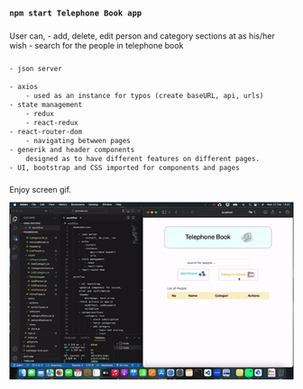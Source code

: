 
### `npm start Telephone Book app`

##### 
User can,
    - add, delete, edit person and category sections at as his/her wish
    - search for the people in telephone book

##### 

    - json server
      
    - axios 
        - used as an instance for typos (create baseURL, api, urls)
    - state management 
        - redux
        - react-redux
    - react-router-dom
        - navigating betwwen pages
    - generik and header components 
        designed as to have different features on different pages.
    - UI, bootstrap and CSS imported for components and pages

##### 
Enjoy screen gif.

![](screen.gif)

